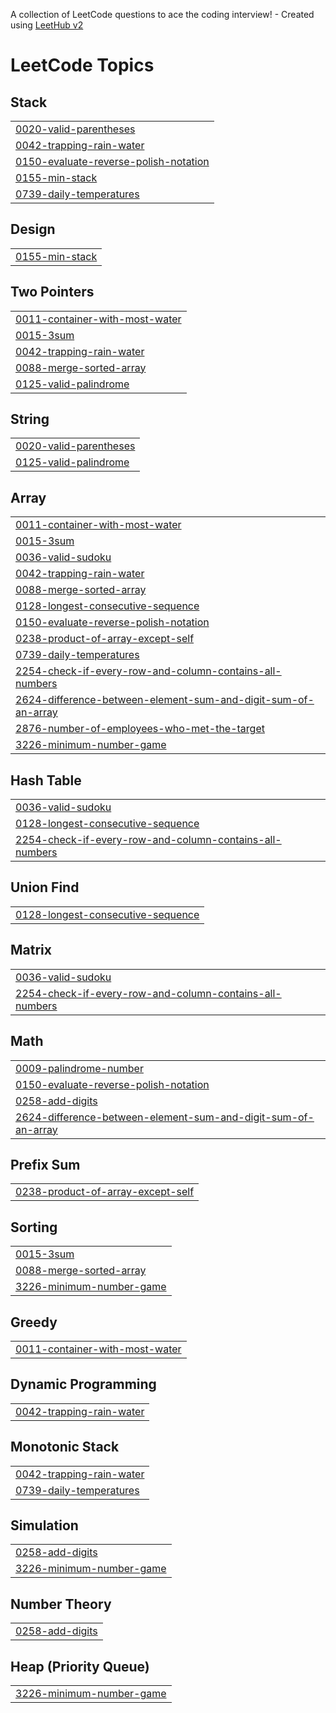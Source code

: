 A collection of LeetCode questions to ace the coding interview! - Created using [LeetHub v2](https://github.com/arunbhardwaj/LeetHub-2.0)
<!---LeetCode Topics Start-->
# LeetCode Topics
## Stack
|  |
| ------- |
| [0020-valid-parentheses](https://github.com/MdFoyez-0/leetcode/tree/master/0020-valid-parentheses) |
| [0042-trapping-rain-water](https://github.com/MdFoyez-0/leetcode/tree/master/0042-trapping-rain-water) |
| [0150-evaluate-reverse-polish-notation](https://github.com/MdFoyez-0/leetcode/tree/master/0150-evaluate-reverse-polish-notation) |
| [0155-min-stack](https://github.com/MdFoyez-0/leetcode/tree/master/0155-min-stack) |
| [0739-daily-temperatures](https://github.com/MdFoyez-0/leetcode/tree/master/0739-daily-temperatures) |
## Design
|  |
| ------- |
| [0155-min-stack](https://github.com/MdFoyez-0/leetcode/tree/master/0155-min-stack) |
## Two Pointers
|  |
| ------- |
| [0011-container-with-most-water](https://github.com/MdFoyez-0/leetcode/tree/master/0011-container-with-most-water) |
| [0015-3sum](https://github.com/MdFoyez-0/leetcode/tree/master/0015-3sum) |
| [0042-trapping-rain-water](https://github.com/MdFoyez-0/leetcode/tree/master/0042-trapping-rain-water) |
| [0088-merge-sorted-array](https://github.com/MdFoyez-0/leetcode/tree/master/0088-merge-sorted-array) |
| [0125-valid-palindrome](https://github.com/MdFoyez-0/leetcode/tree/master/0125-valid-palindrome) |
## String
|  |
| ------- |
| [0020-valid-parentheses](https://github.com/MdFoyez-0/leetcode/tree/master/0020-valid-parentheses) |
| [0125-valid-palindrome](https://github.com/MdFoyez-0/leetcode/tree/master/0125-valid-palindrome) |
## Array
|  |
| ------- |
| [0011-container-with-most-water](https://github.com/MdFoyez-0/leetcode/tree/master/0011-container-with-most-water) |
| [0015-3sum](https://github.com/MdFoyez-0/leetcode/tree/master/0015-3sum) |
| [0036-valid-sudoku](https://github.com/MdFoyez-0/leetcode/tree/master/0036-valid-sudoku) |
| [0042-trapping-rain-water](https://github.com/MdFoyez-0/leetcode/tree/master/0042-trapping-rain-water) |
| [0088-merge-sorted-array](https://github.com/MdFoyez-0/leetcode/tree/master/0088-merge-sorted-array) |
| [0128-longest-consecutive-sequence](https://github.com/MdFoyez-0/leetcode/tree/master/0128-longest-consecutive-sequence) |
| [0150-evaluate-reverse-polish-notation](https://github.com/MdFoyez-0/leetcode/tree/master/0150-evaluate-reverse-polish-notation) |
| [0238-product-of-array-except-self](https://github.com/MdFoyez-0/leetcode/tree/master/0238-product-of-array-except-self) |
| [0739-daily-temperatures](https://github.com/MdFoyez-0/leetcode/tree/master/0739-daily-temperatures) |
| [2254-check-if-every-row-and-column-contains-all-numbers](https://github.com/MdFoyez-0/leetcode/tree/master/2254-check-if-every-row-and-column-contains-all-numbers) |
| [2624-difference-between-element-sum-and-digit-sum-of-an-array](https://github.com/MdFoyez-0/leetcode/tree/master/2624-difference-between-element-sum-and-digit-sum-of-an-array) |
| [2876-number-of-employees-who-met-the-target](https://github.com/MdFoyez-0/leetcode/tree/master/2876-number-of-employees-who-met-the-target) |
| [3226-minimum-number-game](https://github.com/MdFoyez-0/leetcode/tree/master/3226-minimum-number-game) |
## Hash Table
|  |
| ------- |
| [0036-valid-sudoku](https://github.com/MdFoyez-0/leetcode/tree/master/0036-valid-sudoku) |
| [0128-longest-consecutive-sequence](https://github.com/MdFoyez-0/leetcode/tree/master/0128-longest-consecutive-sequence) |
| [2254-check-if-every-row-and-column-contains-all-numbers](https://github.com/MdFoyez-0/leetcode/tree/master/2254-check-if-every-row-and-column-contains-all-numbers) |
## Union Find
|  |
| ------- |
| [0128-longest-consecutive-sequence](https://github.com/MdFoyez-0/leetcode/tree/master/0128-longest-consecutive-sequence) |
## Matrix
|  |
| ------- |
| [0036-valid-sudoku](https://github.com/MdFoyez-0/leetcode/tree/master/0036-valid-sudoku) |
| [2254-check-if-every-row-and-column-contains-all-numbers](https://github.com/MdFoyez-0/leetcode/tree/master/2254-check-if-every-row-and-column-contains-all-numbers) |
## Math
|  |
| ------- |
| [0009-palindrome-number](https://github.com/MdFoyez-0/leetcode/tree/master/0009-palindrome-number) |
| [0150-evaluate-reverse-polish-notation](https://github.com/MdFoyez-0/leetcode/tree/master/0150-evaluate-reverse-polish-notation) |
| [0258-add-digits](https://github.com/MdFoyez-0/leetcode/tree/master/0258-add-digits) |
| [2624-difference-between-element-sum-and-digit-sum-of-an-array](https://github.com/MdFoyez-0/leetcode/tree/master/2624-difference-between-element-sum-and-digit-sum-of-an-array) |
## Prefix Sum
|  |
| ------- |
| [0238-product-of-array-except-self](https://github.com/MdFoyez-0/leetcode/tree/master/0238-product-of-array-except-self) |
## Sorting
|  |
| ------- |
| [0015-3sum](https://github.com/MdFoyez-0/leetcode/tree/master/0015-3sum) |
| [0088-merge-sorted-array](https://github.com/MdFoyez-0/leetcode/tree/master/0088-merge-sorted-array) |
| [3226-minimum-number-game](https://github.com/MdFoyez-0/leetcode/tree/master/3226-minimum-number-game) |
## Greedy
|  |
| ------- |
| [0011-container-with-most-water](https://github.com/MdFoyez-0/leetcode/tree/master/0011-container-with-most-water) |
## Dynamic Programming
|  |
| ------- |
| [0042-trapping-rain-water](https://github.com/MdFoyez-0/leetcode/tree/master/0042-trapping-rain-water) |
## Monotonic Stack
|  |
| ------- |
| [0042-trapping-rain-water](https://github.com/MdFoyez-0/leetcode/tree/master/0042-trapping-rain-water) |
| [0739-daily-temperatures](https://github.com/MdFoyez-0/leetcode/tree/master/0739-daily-temperatures) |
## Simulation
|  |
| ------- |
| [0258-add-digits](https://github.com/MdFoyez-0/leetcode/tree/master/0258-add-digits) |
| [3226-minimum-number-game](https://github.com/MdFoyez-0/leetcode/tree/master/3226-minimum-number-game) |
## Number Theory
|  |
| ------- |
| [0258-add-digits](https://github.com/MdFoyez-0/leetcode/tree/master/0258-add-digits) |
## Heap (Priority Queue)
|  |
| ------- |
| [3226-minimum-number-game](https://github.com/MdFoyez-0/leetcode/tree/master/3226-minimum-number-game) |
<!---LeetCode Topics End-->